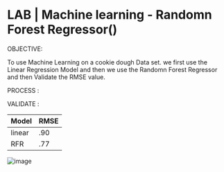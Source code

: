 # LAB | Machine learning - Randomn Forest Regressor()


OBJECTIVE:

To use Machine Learning on a cookie dough Data set. we first use the Linear Regression Model and then we use the Randomn Forest Regressor and then Validate the RMSE value.

PROCESS :







VALIDATE : 

   Model   | RMSE 
   ------- | ----
   linear  | .90
   RFR     | .77

![image](https://user-images.githubusercontent.com/81169091/117964150-8fa24080-b321-11eb-9b03-f0b5cebc84bb.png)

